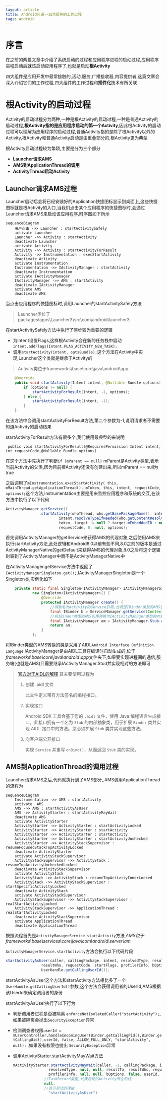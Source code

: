 ```yaml
---
layout: article
title: Android问道--四大组件的工作过程
tags: Android 
---
```


# 序言

在之前的两篇文章中介绍了系统启动的过程和应用程序进程的启动过程,应用程序进程启动后就该启动应用程序了,也就是启动**根Activity**

四大组件是应用开发中最常接触的,活动,服务,广播接收器,内容提供者,这篇文章会深入介绍它们的工作过程,四大组件的工作过程和**插件化**技术有所关联

# 根Activity的启动过程

Activity的启动过程分为两种,一种是根Activity的启动过程,一种是普通Activity的启动过程,**根Activity指的是应用程序启动的第一个Activity**,因此根Activity的启动过程可以理解为应用程序的启动过程,普通Activity指的是除了根Activity以外的Activity,根Activity和普通Activity启动是由重叠部分的,根Activity更为典型

根Activity启动过程较为繁琐,主要是分为三个部分

- **Launcher请求AMS**
- **AMS到ApplicationThread的调用**
- **ActivityThread启动Activity**

## Launcher请求AMS过程

Launcher启动后会将已经安装好的Application快捷图标显示到桌面上,这些快捷图标就是根Activity的入口,当我们点击某个应用程序的快捷图标时,会通过Launcher请求AMS来启动该应用程序,时序图如下所示

```mermaid
sequenceDiagram
	用户点击 ->> Launcher : startActivitySafely
    activate Launcher
	Launcher ->> Activity : startActivity
	deactivate Launcher
	activate Activity
	Activity ->> Activity : startActivityForResult
	Activity ->> Instrumentation : execStartActivity
	deactivate Activity
	activate Instrumentation
	Instrumentation ->> IActivityManager : startActivity
	deactivate Instrumentation
	activate IActivityManager
	IActivityManager ->> AMS : startActivity
	deactivate IActivityManager
	activate AMS
	deactivate AMS
```

当点击应用程序的快捷图标时,调用Launcher的startActivitySafely方法

> Launcher类位于packages\apps\Launcher3\src\com\android\launcher3

在startActivitySafely方法中执行了两步较为重要的逻辑

- 为Intent设置Flags,这样根Activity会在新的任务栈中启动 `intent.addFlags(Intent.FLAG_ACTIVITY_NEW_TASK);`
- 调用`startActivity(intent, optsBundle);`这个方法在Activity中实现,Launcher这个类就是继承于Activity的

> Activity类位于frameworks\base\core\java\android\app

```java
 	@Override
    public void startActivity(Intent intent, @Nullable Bundle options) {
        if (options != null) {
            startActivityForResult(intent, -1, options);
        } else {
            startActivityForResult(intent, -1);
        }
    }
```

在该方法中会调用startActivityForResult方法,第二个参数为-1,说明请求者不需要知道Activity的启动结果

startActivityForResult方法有很多个,我们使用最典型的来说明

` public void startActivityForResult(@RequiresPermission Intent intent, int requestCode,@Nullable Bundle options)`

在这个方法中先执行了判断`if (mParent == null)` mParent是Activity类型,表示当前Activity的父类,因为目前根Activity还没有创建出来,所以mParent == null为true

之后调用了`mInstrumentation.execStartActivity( this, mMainThread.getApplicationThread(), mToken, this, intent, requestCode, options);`这个方法,Instrumentation主要是用来监控应用程序和系统的交互,在该方法中执行了以下代码

```java
ActivityManager.getService()
               .startActivity(whoThread, who.getBasePackageName(), intent,
                        intent.resolveTypeIfNeeded(who.getContentResolver()),
                        token, target != null ? target.mEmbeddedID : null,
                        requestCode, 0, null, options);
```

首先调用ActivityManager的getService来获得AMS的代理对象,之后使用AMS来执行startActivity方法,此处逻辑和Android8.0以前有些不同,8.0之前的版本是通过ActivityManagerNative的getDefault来获得AMS的代理对象,8.0之后将这个逻辑封装到了ActivityManager中而不是ActivityManagerNative中

在ActivityManager.getService方法中返回了`IActivityManagerSingleton.get();`,IActivityManagerSingleton是一个Singleton类,实例化如下

```java
    private static final Singleton<IActivityManager> IActivityManagerSingleton =
            new Singleton<IActivityManager>() {
                @Override
                protected IActivityManager create() {
                    //得到名为activity的Service引用,也就是IBinder类型的AMS引用
                    final IBinder b = ServiceManager.getService(Context.ACTIVITY_SERVICE);
                    //将IBinder类型的AMS引用转换为IActivityManager类型的对象
                    final IActivityManager am = IActivityManager.Stub.asInterface(b);
                    return am;
                }
            };
```

将IBinder类型的AMS转换的类是采用了AIDL`Android Interface Definition Language` IActivityManager是由AIDL工具在编译时自动生成的,位于*frameworks\base\core\java\android\app*文件夹下,如果要实现进程间的通信,服务端(也就是AMS)只需要继承IActivityManager.Stud并实现相对的方法即可

>  [官方对于AIDL的解释](https://developer.android.com/guide/components/aidl?hl=zh-cn) 其主要使用过程为
>
> 1. 创建 .aidl 文件
>
>    此文件定义带有方法签名的编程接口。
>
> 2. 实现接口
>
>    Android SDK 工具会基于您的 `.aidl` 文件，使用 Java 编程语言生成接口。此接口拥有一个名为 `Stub` 的内部抽象类，用于扩展 `Binder` 类并实现 AIDL 接口中的方法。您必须扩展 `Stub` 类并实现这些方法。
>
> 3. 向客户端公开接口
>
>    实现 `Service` 并重写 `onBind()`，从而返回 `Stub` 类的实现。

## AMS到ApplicationThread的调用过程

Launcher请求AMS之后,代码就执行到了AMS部分,,AMS调用ApplicationThread的流程为

```mermaid
sequenceDiagram
	Instrumentation ->> AMS : startActivity
	activate  AMS
	AMS ->> AMS : startActivityAsUser
	AMS ->> ActivityStarter : startActivityMayWait
	deactivate AMS
	activate ActivityStarter
	ActivityStarter ->> ActivityStarter : startActivityLocked
	ActivityStarter ->> ActivityStarter : startActivity
	ActivityStarter ->> ActivityStarter : startActivity
	ActivityStarter ->> ActivityStarter : startActivityUnchecked
	ActivityStarter ->> ActivityStackSupervisor : resumeFocusedStackTopActivityLocked
	deactivate ActivityStarter
	activate ActivityStackSupervisor 
	ActivityStackSupervisor ->> ActivityStack : resumeTopActivityUncheckedLocked
	deactivate ActivityStackSupervisor
	activate ActivityStack
	ActivityStack ->> ActivityStack : resumeTopActivityInnerLocked
	ActivityStack ->> ActivityStackSupervisor : startSpecificActivityLocked
	deactivate ActivityStack
	activate ActivityStackSupervisor
	ActivityStackSupervisor ->> ActivityStackSupervisor : realStartActivityLocked
	ActivityStackSupervisor ->> ApplicationThread : realStartActivityLocked
	deactivate ActivityStackSupervisor
	activate ApplicationThread
	deactivate ApplicationThread
```

按照流程首先是`ActivityManagerService.startActivity`方法,*AMS位于frameworks\base\services\core\java\com\android\server\am*

`ActivityManagerService.startActivity`方法会执行以下代码片段

```java
startActivityAsUser(caller, callingPackage, intent, resolvedType, resultTo,
                resultWho, requestCode, startFlags, profilerInfo, bOptions,
                UserHandle.getCallingUserId());
```

startActivityAsUser这个方法和startActivity方法相比多了一个`UserHandle.getCallingUserId()`参数,这个方法会获得调用者的UserId,AMS根据该UserId来确定调用者的身份

startActivityAsUser执行了以下行为

- 判断调用者进程是否被隔离 `enforceNotIsolatedCaller("startActivity");`,如果被隔离会抛出`SecurityException`异常

- 检测调查者权限`userId = mUserController.handleIncomingUser(Binder.getCallingPid(),Binder.getCallingUid(),userId, false, ALLOW_FULL_ONLY, "startActivity", null);` ,如果没有权限也抛出 `SecurityException`异常

- 调用ActivityStarter.startActivityMayWait方法

  ```java
  mActivityStarter.startActivityMayWait(caller, -1, callingPackage, intent,
                  resolvedType, null, null, resultTo, resultWho, requestCode, startFlags,
                  profilerInfo, null, null, bOptions, false, userId, null,
  				//TaskRecord类型,代表启动的Activity所在的栈
  				null,                   
  				//表示启动的理由
                  "startActivityAsUser")
  ```



